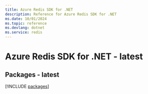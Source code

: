 ```yaml
---
title: Azure Redis SDK for .NET
description: Reference for Azure Redis SDK for .NET
ms.date: 10/01/2024
ms.topic: reference
ms.devlang: dotnet
ms.service: redis
---
```

# Azure Redis SDK for .NET - latest
## Packages - latest
[!INCLUDE [packages](redis-index.md)]